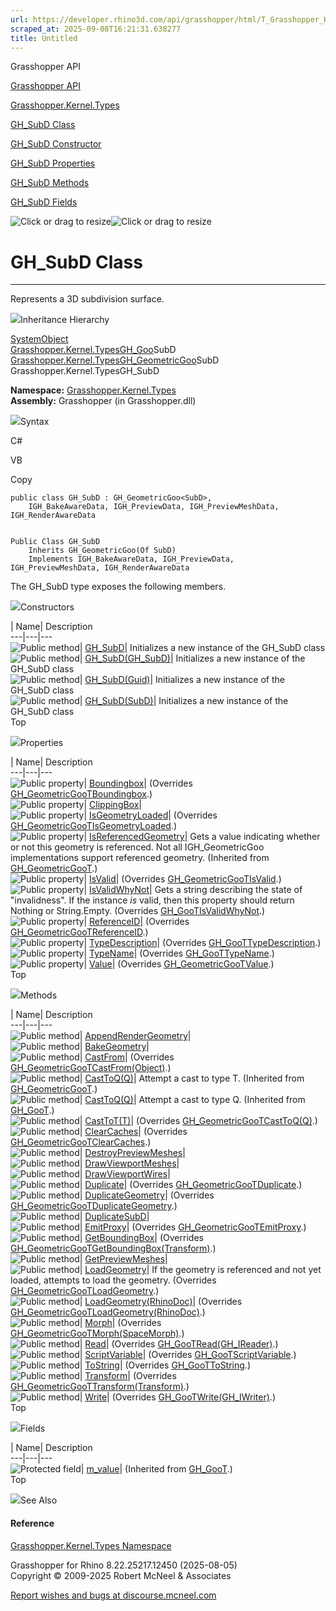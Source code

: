 ```yaml
---
url: https://developer.rhino3d.com/api/grasshopper/html/T_Grasshopper_Kernel_Types_GH_SubD.htm
scraped_at: 2025-09-08T16:21:31.638277
title: Untitled
---
```


Grasshopper API

[Grasshopper API](../html/723c01da-9986-4db2-8f53-6f3a7494df75.htm
"Grasshopper API")

[Grasshopper.Kernel.Types](../html/N_Grasshopper_Kernel_Types.htm
"Grasshopper.Kernel.Types")

[GH_SubD Class](../html/T_Grasshopper_Kernel_Types_GH_SubD.htm "GH_SubD
Class")

[GH_SubD Constructor
](../html/Overload_Grasshopper_Kernel_Types_GH_SubD__ctor.htm "GH_SubD
Constructor ")

[GH_SubD Properties](../html/Properties_T_Grasshopper_Kernel_Types_GH_SubD.htm
"GH_SubD Properties")

[GH_SubD Methods](../html/Methods_T_Grasshopper_Kernel_Types_GH_SubD.htm
"GH_SubD Methods")

[GH_SubD Fields](../html/Fields_T_Grasshopper_Kernel_Types_GH_SubD.htm
"GH_SubD Fields")

![Click or drag to resize](../icons/TocOpen.gif)![Click or drag to
resize](../icons/TocClose.gif)

# GH_SubD Class  
  
---  
  
Represents a 3D subdivision surface.

![](../icons/SectionExpanded.png)Inheritance Hierarchy

[SystemObject](https://docs.microsoft.com/dotnet/api/system.object)  
[Grasshopper.Kernel.TypesGH_Goo](T_Grasshopper_Kernel_Types_GH_Goo_1.htm)SubD  
[Grasshopper.Kernel.TypesGH_GeometricGoo](T_Grasshopper_Kernel_Types_GH_GeometricGoo_1.htm)SubD  
Grasshopper.Kernel.TypesGH_SubD  

**Namespace:** [Grasshopper.Kernel.Types](N_Grasshopper_Kernel_Types.htm)  
**Assembly:** Grasshopper (in Grasshopper.dll)

![](../icons/SectionExpanded.png)Syntax

C#

VB

Copy

    
    
    public class GH_SubD : GH_GeometricGoo<SubD>, 
    	IGH_BakeAwareData, IGH_PreviewData, IGH_PreviewMeshData, IGH_RenderAwareData
    
    
    Public Class GH_SubD
    	Inherits GH_GeometricGoo(Of SubD)
    	Implements IGH_BakeAwareData, IGH_PreviewData, IGH_PreviewMeshData, IGH_RenderAwareData

The GH_SubD type exposes the following members.

![](../icons/SectionExpanded.png)Constructors

| Name| Description  
---|---|---  
![Public method](../icons/pubmethod.gif)|
[GH_SubD](M_Grasshopper_Kernel_Types_GH_SubD__ctor.htm)| Initializes a new
instance of the GH_SubD class  
![Public method](../icons/pubmethod.gif)|
[GH_SubD(GH_SubD)](M_Grasshopper_Kernel_Types_GH_SubD__ctor_1.htm)|
Initializes a new instance of the GH_SubD class  
![Public method](../icons/pubmethod.gif)|
[GH_SubD(Guid)](M_Grasshopper_Kernel_Types_GH_SubD__ctor_3.htm)| Initializes a
new instance of the GH_SubD class  
![Public method](../icons/pubmethod.gif)|
[GH_SubD(SubD)](M_Grasshopper_Kernel_Types_GH_SubD__ctor_2.htm)| Initializes a
new instance of the GH_SubD class  
Top

![](../icons/SectionExpanded.png)Properties

| Name| Description  
---|---|---  
![Public property](../icons/pubproperty.gif)|
[Boundingbox](P_Grasshopper_Kernel_Types_GH_SubD_Boundingbox.htm)|  (Overrides
[GH_GeometricGooTBoundingbox](P_Grasshopper_Kernel_Types_GH_GeometricGoo_1_Boundingbox.htm).)  
![Public property](../icons/pubproperty.gif)|
[ClippingBox](P_Grasshopper_Kernel_Types_GH_SubD_ClippingBox.htm)|  
![Public property](../icons/pubproperty.gif)|
[IsGeometryLoaded](P_Grasshopper_Kernel_Types_GH_SubD_IsGeometryLoaded.htm)|
(Overrides
[GH_GeometricGooTIsGeometryLoaded](P_Grasshopper_Kernel_Types_GH_GeometricGoo_1_IsGeometryLoaded.htm).)  
![Public property](../icons/pubproperty.gif)|
[IsReferencedGeometry](P_Grasshopper_Kernel_Types_GH_GeometricGoo_1_IsReferencedGeometry.htm)|
Gets a value indicating whether or not this geometry is referenced. Not all
IGH_GeometricGoo implementations support referenced geometry.  (Inherited from
[GH_GeometricGooT](T_Grasshopper_Kernel_Types_GH_GeometricGoo_1.htm).)  
![Public property](../icons/pubproperty.gif)|
[IsValid](P_Grasshopper_Kernel_Types_GH_SubD_IsValid.htm)|  (Overrides
[GH_GeometricGooTIsValid](P_Grasshopper_Kernel_Types_GH_GeometricGoo_1_IsValid.htm).)  
![Public property](../icons/pubproperty.gif)|
[IsValidWhyNot](P_Grasshopper_Kernel_Types_GH_SubD_IsValidWhyNot.htm)|  Gets a
string describing the state of "invalidness". If the instance _is_ valid, then
this property should return Nothing or String.Empty.  (Overrides
[GH_GooTIsValidWhyNot](P_Grasshopper_Kernel_Types_GH_Goo_1_IsValidWhyNot.htm).)  
![Public property](../icons/pubproperty.gif)|
[ReferenceID](P_Grasshopper_Kernel_Types_GH_SubD_ReferenceID.htm)|  (Overrides
[GH_GeometricGooTReferenceID](P_Grasshopper_Kernel_Types_GH_GeometricGoo_1_ReferenceID.htm).)  
![Public property](../icons/pubproperty.gif)|
[TypeDescription](P_Grasshopper_Kernel_Types_GH_SubD_TypeDescription.htm)|
(Overrides
[GH_GooTTypeDescription](P_Grasshopper_Kernel_Types_GH_Goo_1_TypeDescription.htm).)  
![Public property](../icons/pubproperty.gif)|
[TypeName](P_Grasshopper_Kernel_Types_GH_SubD_TypeName.htm)|  (Overrides
[GH_GooTTypeName](P_Grasshopper_Kernel_Types_GH_Goo_1_TypeName.htm).)  
![Public property](../icons/pubproperty.gif)|
[Value](P_Grasshopper_Kernel_Types_GH_SubD_Value.htm)|  (Overrides
[GH_GeometricGooTValue](P_Grasshopper_Kernel_Types_GH_GeometricGoo_1_Value.htm).)  
Top

![](../icons/SectionExpanded.png)Methods

| Name| Description  
---|---|---  
![Public method](../icons/pubmethod.gif)|
[AppendRenderGeometry](M_Grasshopper_Kernel_Types_GH_SubD_AppendRenderGeometry.htm)|  
![Public method](../icons/pubmethod.gif)|
[BakeGeometry](M_Grasshopper_Kernel_Types_GH_SubD_BakeGeometry.htm)|  
![Public method](../icons/pubmethod.gif)|
[CastFrom](M_Grasshopper_Kernel_Types_GH_SubD_CastFrom.htm)|  (Overrides
[GH_GeometricGooTCastFrom(Object)](M_Grasshopper_Kernel_Types_GH_GeometricGoo_1_CastFrom.htm).)  
![Public method](../icons/pubmethod.gif)|
[CastToQ(Q)](M_Grasshopper_Kernel_Types_GH_GeometricGoo_1_CastTo__1.htm)|
Attempt a cast to type T.  (Inherited from
[GH_GeometricGooT](T_Grasshopper_Kernel_Types_GH_GeometricGoo_1.htm).)  
![Public method](../icons/pubmethod.gif)|
[CastToQ(Q)](M_Grasshopper_Kernel_Types_GH_Goo_1_CastTo__1.htm)|  Attempt a
cast to type Q.  (Inherited from
[GH_GooT](T_Grasshopper_Kernel_Types_GH_Goo_1.htm).)  
![Public method](../icons/pubmethod.gif)|
[CastToT(T)](M_Grasshopper_Kernel_Types_GH_SubD_CastTo__1.htm)|  (Overrides
[GH_GeometricGooTCastToQ(Q)](M_Grasshopper_Kernel_Types_GH_GeometricGoo_1_CastTo__1.htm).)  
![Public method](../icons/pubmethod.gif)|
[ClearCaches](M_Grasshopper_Kernel_Types_GH_SubD_ClearCaches.htm)|  (Overrides
[GH_GeometricGooTClearCaches](M_Grasshopper_Kernel_Types_GH_GeometricGoo_1_ClearCaches.htm).)  
![Public method](../icons/pubmethod.gif)|
[DestroyPreviewMeshes](M_Grasshopper_Kernel_Types_GH_SubD_DestroyPreviewMeshes.htm)|  
![Public method](../icons/pubmethod.gif)|
[DrawViewportMeshes](M_Grasshopper_Kernel_Types_GH_SubD_DrawViewportMeshes.htm)|  
![Public method](../icons/pubmethod.gif)|
[DrawViewportWires](M_Grasshopper_Kernel_Types_GH_SubD_DrawViewportWires.htm)|  
![Public method](../icons/pubmethod.gif)|
[Duplicate](M_Grasshopper_Kernel_Types_GH_SubD_Duplicate.htm)|  (Overrides
[GH_GeometricGooTDuplicate](M_Grasshopper_Kernel_Types_GH_GeometricGoo_1_Duplicate.htm).)  
![Public method](../icons/pubmethod.gif)|
[DuplicateGeometry](M_Grasshopper_Kernel_Types_GH_SubD_DuplicateGeometry.htm)|
(Overrides
[GH_GeometricGooTDuplicateGeometry](M_Grasshopper_Kernel_Types_GH_GeometricGoo_1_DuplicateGeometry.htm).)  
![Public method](../icons/pubmethod.gif)|
[DuplicateSubD](M_Grasshopper_Kernel_Types_GH_SubD_DuplicateSubD.htm)|  
![Public method](../icons/pubmethod.gif)|
[EmitProxy](M_Grasshopper_Kernel_Types_GH_SubD_EmitProxy.htm)|  (Overrides
[GH_GeometricGooTEmitProxy](M_Grasshopper_Kernel_Types_GH_GeometricGoo_1_EmitProxy.htm).)  
![Public method](../icons/pubmethod.gif)|
[GetBoundingBox](M_Grasshopper_Kernel_Types_GH_SubD_GetBoundingBox.htm)|
(Overrides
[GH_GeometricGooTGetBoundingBox(Transform)](M_Grasshopper_Kernel_Types_GH_GeometricGoo_1_GetBoundingBox.htm).)  
![Public method](../icons/pubmethod.gif)|
[GetPreviewMeshes](M_Grasshopper_Kernel_Types_GH_SubD_GetPreviewMeshes.htm)|  
![Public method](../icons/pubmethod.gif)|
[LoadGeometry](M_Grasshopper_Kernel_Types_GH_SubD_LoadGeometry.htm)|  If the
geometry is referenced and not yet loaded, attempts to load the geometry.
(Overrides
[GH_GeometricGooTLoadGeometry](M_Grasshopper_Kernel_Types_GH_GeometricGoo_1_LoadGeometry.htm).)  
![Public method](../icons/pubmethod.gif)|
[LoadGeometry(RhinoDoc)](M_Grasshopper_Kernel_Types_GH_SubD_LoadGeometry_1.htm)|
(Overrides
[GH_GeometricGooTLoadGeometry(RhinoDoc)](M_Grasshopper_Kernel_Types_GH_GeometricGoo_1_LoadGeometry_1.htm).)  
![Public method](../icons/pubmethod.gif)|
[Morph](M_Grasshopper_Kernel_Types_GH_SubD_Morph.htm)|  (Overrides
[GH_GeometricGooTMorph(SpaceMorph)](M_Grasshopper_Kernel_Types_GH_GeometricGoo_1_Morph.htm).)  
![Public method](../icons/pubmethod.gif)|
[Read](M_Grasshopper_Kernel_Types_GH_SubD_Read.htm)|  (Overrides
[GH_GooTRead(GH_IReader)](M_Grasshopper_Kernel_Types_GH_Goo_1_Read.htm).)  
![Public method](../icons/pubmethod.gif)|
[ScriptVariable](M_Grasshopper_Kernel_Types_GH_SubD_ScriptVariable.htm)|
(Overrides
[GH_GooTScriptVariable](M_Grasshopper_Kernel_Types_GH_Goo_1_ScriptVariable.htm).)  
![Public method](../icons/pubmethod.gif)|
[ToString](M_Grasshopper_Kernel_Types_GH_SubD_ToString.htm)|  (Overrides
[GH_GooTToString](M_Grasshopper_Kernel_Types_GH_Goo_1_ToString.htm).)  
![Public method](../icons/pubmethod.gif)|
[Transform](M_Grasshopper_Kernel_Types_GH_SubD_Transform.htm)|  (Overrides
[GH_GeometricGooTTransform(Transform)](M_Grasshopper_Kernel_Types_GH_GeometricGoo_1_Transform.htm).)  
![Public method](../icons/pubmethod.gif)|
[Write](M_Grasshopper_Kernel_Types_GH_SubD_Write.htm)|  (Overrides
[GH_GooTWrite(GH_IWriter)](M_Grasshopper_Kernel_Types_GH_Goo_1_Write.htm).)  
Top

![](../icons/SectionExpanded.png)Fields

| Name| Description  
---|---|---  
![Protected field](../icons/protfield.gif)|
[m_value](F_Grasshopper_Kernel_Types_GH_Goo_1_m_value.htm)|  (Inherited from
[GH_GooT](T_Grasshopper_Kernel_Types_GH_Goo_1.htm).)  
Top

![](../icons/SectionExpanded.png)See Also

#### Reference

[Grasshopper.Kernel.Types Namespace](N_Grasshopper_Kernel_Types.htm)

Grasshopper for Rhino 8.22.25217.12450 (2025-08-05)  
Copyright © 2009-2025 Robert McNeel & Associates

[Report wishes and bugs at
discourse.mcneel.com](https://discourse.mcneel.com/c/grasshopper)

